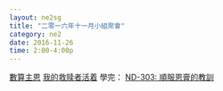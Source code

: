 ```yaml
---
layout: ne2sg
title: "二零一六年十一月小組聚會"
category: ne2
date: 2016-11-26
time: 2:00-4:00p
---
```

<span>[數算主恩](http://www.youtube.com/watch?v=qbOokynDm1g)</span>
<span>[我的救赎者活着](http://www.youtube.com/watch?v=tKZ-P6h4AVc)</span>
<span>學完： [ND-303: 順服恩膏的教訓](/ne2/newman.html)</span>
